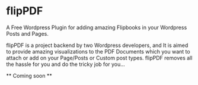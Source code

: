 # flipPDF
A Free Wordpress Plugin for adding amazing Flipbooks in your Wordpress Posts and Pages.

flipPDF is a project backend by two Wordpress developers, and It is aimed to provide amazing visualizations to the PDF Documents which you want to attach or add on your Page/Posts or Custom post types. flipPDF removes all the hassle for you and do the tricky job for you...

** Coming soon **
